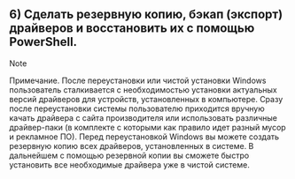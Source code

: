 ## 6) Сделать резервную копию, бэкап (экспорт) драйверов и восстановить их с помощью PowerShell.

> [!NOTE]
> Примечание. После переустановки или чистой установки Windows пользователь сталкивается с необходимостью установки актуальных версий
драйверов для устройств, установленных в компьютере. 
> Сразу после переустановки системы пользователю приходится вручную качать драйвера с сайта производителя
или использовать различные драйвер-паки (в комплекте с которыми как правило идет
разный мусор и рекламное ПО).
> Перед переустановкой Windows вы можете создать резервную копию всех драйверов, установленных в системе.
> В дальнейшем с помощью резервной копии вы сможете быстро установить все необходимые драйвера уже в чистой системе.